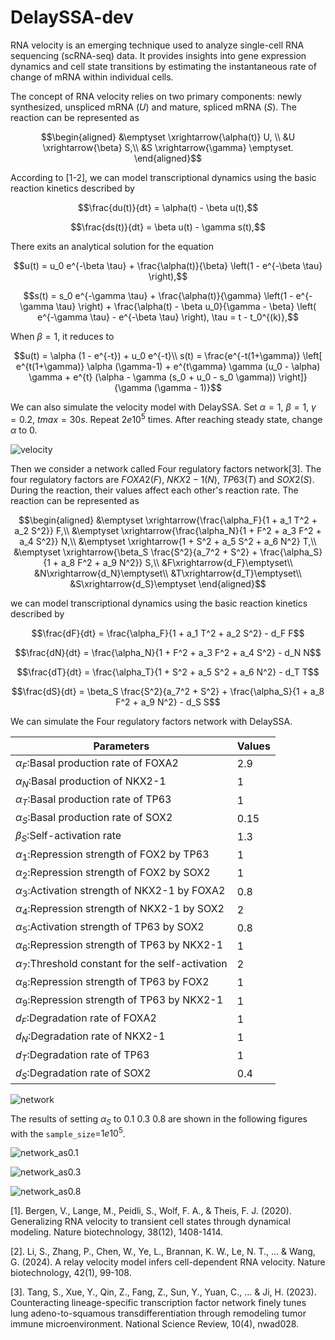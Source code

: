# DelaySSA-dev


RNA velocity is an emerging technique used to analyze single-cell RNA sequencing (scRNA-seq) data. It provides insights into gene expression dynamics and cell state transitions by estimating the instantaneous rate of change of mRNA within individual cells.

The concept of RNA velocity relies on two primary components: newly synthesized, unspliced mRNA ($U$) and mature, spliced mRNA ($S$). The reaction can be represented as
 ```math
\begin{aligned}
&\emptyset \xrightarrow{\alpha(t)} U, \\
&U \xrightarrow{\beta} S,\\
&S \xrightarrow{\gamma} \emptyset.
\end{aligned}
 ```
According to [1-2], we can model transcriptional dynamics using the basic reaction kinetics described by
 ```math
\frac{du(t)}{dt} = \alpha(t) - \beta u(t),
 ```

 ```math
\frac{ds(t)}{dt} = \beta u(t) - \gamma s(t),
 ```
There exits an analytical solution for the equation
 ```math
u(t) = u_0 e^{-\beta \tau} + \frac{\alpha(t)}{\beta} \left(1 - e^{-\beta \tau} \right),
 ```

 ```math
s(t) = s_0 e^{-\gamma \tau} + \frac{\alpha(t)}{\gamma} \left(1 - e^{-\gamma \tau} \right) + \frac{\alpha(t) - \beta u_0}{\gamma - \beta} \left( e^{-\gamma \tau} - e^{-\beta \tau} \right), \tau = t - t_0^{(k)},
 ```

When $\beta=1$, it reduces to
 ```math
u(t) = \alpha (1 - e^{-t}) + u_0 e^{-t}\\
s(t) = \frac{e^{-t(1+\gamma)} \left[ e^{t(1+\gamma)} \alpha (\gamma-1) + e^{t\gamma} \gamma (u_0 - \alpha) \gamma + e^{t} (\alpha - \gamma (s_0 + u_0 - s_0 \gamma)) \right]}{\gamma (\gamma - 1)}
 ```
We can also simulate the velocity model with DelaySSA. Set $\alpha=1$, $\beta=1$, $\gamma=0.2$, $tmax=30s$. Repeat $2e10^5$ times. After reaching steady state, change $\alpha$ to 0.

![velocity](figs/velocity.svg)


Then we consider a network called Four regulatory factors network[3]. The four regulatory factors are $FOXA2(F)$, $NKX2-1(N)$, $TP63(T)$ and $SOX2(S)$. During the reaction, their values affect each other's reaction rate. The reaction can be represented as
 ```math
\begin{aligned}
&\emptyset \xrightarrow{\frac{\alpha_F}{1 + a_1 T^2 + a_2 S^2}} F,\\
&\emptyset \xrightarrow{\frac{\alpha_N}{1 + F^2 + a_3 F^2 + a_4 S^2}} N,\\
&\emptyset \xrightarrow{1 + S^2 + a_5 S^2 + a_6 N^2} T,\\
&\emptyset \xrightarrow{\beta_S \frac{S^2}{a_7^2 + S^2} + \frac{\alpha_S}{1 + a_8 F^2 + a_9 N^2}} S,\\
&F\xrightarrow{d_F}\emptyset\\
&N\xrightarrow{d_N}\emptyset\\
&T\xrightarrow{d_T}\emptyset\\
&S\xrightarrow{d_S}\emptyset
\end{aligned}
 ```
we can model transcriptional dynamics using the basic reaction kinetics described by
 ```math
\frac{dF}{dt} = \frac{\alpha_F}{1 + a_1 T^2 + a_2 S^2} - d_F F
 ```

 ```math
\frac{dN}{dt}  = \frac{\alpha_N}{1 + F^2 + a_3 F^2 + a_4 S^2} - d_N N
 ```

```math
\frac{dT}{dt}  = \frac{\alpha_T}{1 + S^2 + a_5 S^2 + a_6 N^2} - d_T T
 ```

 ```math
\frac{dS}{dt}  = \beta_S \frac{S^2}{a_7^2 + S^2} + \frac{\alpha_S}{1 + a_8 F^2 + a_9 N^2} - d_S S
 ```
We can simulate the Four regulatory factors network with DelaySSA. 

|Parameters|Values|
| ------------------------------------------------------------------ | ----------------- |
| $\alpha_F$:Basal production rate of FOXA2  | 2.9 |
| $\alpha_N$:Basal production of NKX2-1 | 1 |
| $\alpha_T$:Basal production rate of TP63  | 1 |
| $\alpha_S$:Basal production rate of SOX2 | 0.15 |
| $\beta_S$:Self-activation rate | 1.3 |
| $\alpha_1$:Repression strength of FOX2 by TP63  | 1 |
| $\alpha_2$:Repression strength of FOX2 by SOX2  | 1 |
| $\alpha_3$:Activation strength of NKX2-1 by FOXA2 | 0.8 |
| $\alpha_4$:Repression strength of NKX2-1 by SOX2  | 2 |
| $\alpha_5$:Activation strength of TP63 by SOX2 | 0.8 |
| $\alpha_6$:Repression strength of TP63 by NKX2-1  | 1 |
| $\alpha_7$:Threshold constant for the self-activation | 2 |
| $\alpha_8$:Repression strength of TP63 by FOX2  | 1 |
| $\alpha_9$:Repression strength of TP63 by NKX2-1 | 1 |
| $d_F$:Degradation rate of FOXA2  | 1 |
| $d_N$:Degradation rate of NKX2-1 | 1 |
| $d_T$:Degradation rate of TP63  | 1 |
| $d_S$:Degradation rate of SOX2 | 0.4 |

![network](figs/network.svg)

The results of setting $\alpha_S$ to 0.1 0.3 0.8 are shown in the following figures with the `sample_size`=$1e10^5$.

![network_as0.1](figs/network_as0.1_10000.svg)

![network_as0.3](figs/network_as0.3_10000.svg)

![network_as0.8](figs/network_as0.8_10000.svg)

[1]. Bergen, V., Lange, M., Peidli, S., Wolf, F. A., & Theis, F. J. (2020). Generalizing RNA velocity to transient cell states through dynamical modeling. Nature biotechnology, 38(12), 1408-1414.

[2]. Li, S., Zhang, P., Chen, W., Ye, L., Brannan, K. W., Le, N. T., ... & Wang, G. (2024). A relay velocity model infers cell-dependent RNA velocity. Nature biotechnology, 42(1), 99-108.

[3]. Tang, S., Xue, Y., Qin, Z., Fang, Z., Sun, Y., Yuan, C., ... & Ji, H. (2023). Counteracting lineage-specific transcription factor network finely tunes lung adeno-to-squamous transdifferentiation through remodeling tumor immune microenvironment. National Science Review, 10(4), nwad028.
